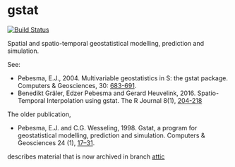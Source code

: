 gstat
=====
[![Build Status](https://travis-ci.org/BenGraeler/gstat.svg?branch=master)](https://travis-ci.org/BenGraeler/gstat)

Spatial and spatio-temporal geostatistical modelling, prediction and simulation.

See:

* Pebesma, E.J., 2004. Multivariable geostatistics in S: the gstat package.  Computers & Geosciences, 30: [683-691](http://www.sciencedirect.com/science/article/pii/S0098300404000676).
* Benedikt Gräler, Edzer Pebesma and Gerard Heuvelink, 2016. Spatio-Temporal Interpolation using gstat. The R Journal 8(1), [204-218](https://journal.r-project.org/archive/2016-1/na-pebesma-heuvelink.pdf)

The older publication,

* Pebesma, E.J. and C.G. Wesseling, 1998. Gstat,
a program for geostatistical modelling, prediction
and simulation. Computers & Geosciences 24 (1),
[17–31](http://www.sciencedirect.com/science/article/pii/S0098300497000824).

describes material that is now archived in branch [attic](https://github.com/edzer/gstat/tree/attic)
